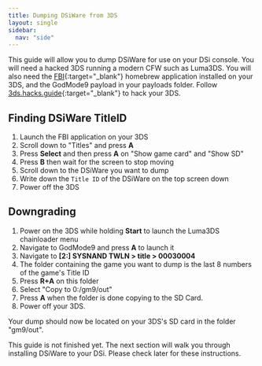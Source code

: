 ```yaml
---
title: Dumping DSiWare from 3DS
layout: single
sidebar:
  nav: "side"
---
```


This guide will allow you to dump DSiWare for use on your DSi console. You will need a hacked 3DS running a modern CFW such as Luma3DS. You will also need the [FBI](https://github.com/Steveice10/FBI){:target="_blank"} homebrew application installed on your 3DS, and the GodMode9 payload in your payloads folder. Follow [3ds.hacks.guide](3ds.hacks.guide){:target="_blank"} to hack your 3DS.

## Finding DSiWare TitleID
1. Launch the FBI application on your 3DS
2. Scroll down to "Titles" and press **A**
3. Press **Select** and then press **A** on "Show game card" and "Show SD"
4. Press **B** then wait for the screen to stop moving
5. Scroll down to the DSiWare you want to dump
6. Write down the `Title ID` of the DSiWare on the top screen down
7. Power off the 3DS

## Downgrading
1. Power on the 3DS while holding **Start** to launch the Luma3DS chainloader menu
2. Navigate to GodMode9 and press **A** to launch it
3. Navigate to **[2:] SYSNAND TWLN > title > 00030004**
4. The folder containing the game you want to dump is the last 8 numbers of the game's Title ID
5. Press **R+A** on this folder
6. Select "Copy to 0:/gm9/out"
7. Press **A** when the folder is done copying to the SD Card.
8. Power off your 3DS.

Your dump should now be located on your 3DS's SD card in the folder "gm9/out".

This guide is not finished yet. The next section will walk you through installing DSiWare to your DSi. Please check later for these instructions.
